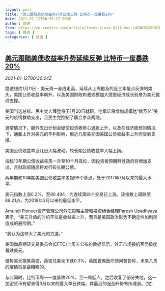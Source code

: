 ```yaml
---
layout: post
title: "美元跟随美债收益率升势延续反弹 比特币一度暴跌20%"
date: 2021-01-12T00:55:17.000Z
author: 路透
from: https://cn.reuters.com/article/forex-close-0111-mon-idCNKBS29H01M
tags: [ 路透 ]
categories: [ 路透 ]
---
```

<!--1610412917000-->
[美元跟随美债收益率升势延续反弹 比特币一度暴跌20%](https://cn.reuters.com/article/forex-close-0111-mon-idCNKBS29H01M)
------

<div>
<div><i>2021-01-12T00:30:24Z</i></div><p>路透纽约1月11日 - 美元周一全线走高，延续从上周触及的近三年低点反弹的势头，美国公债收益率飙升，以及美国财政刺激规模加大提振经济成长前景为美元提供支撑。</p><p>美国当选总统、民主党人拜登将于1月20日就职，他承诺将增加规模达“数万亿”美元的疫情救助支出，且民主党控制了国会参众两院。</p><p>通常情况下，额外支出计划会促使投资者担心通胀上升，以及在经济疲弱的情况下，通胀上升对美元的不利影响，但近几周美元因美国公债收益率上升而受到支撑。</p><p>美国公债收益率近几日大幅波动，较长期公债收益率大幅上扬。</p><p>指标10年期公债收益率周一升至10个月高位，因投资者预期拜登政府将增加支出，且财政部随后将发行较长期公债。</p><p>两年期和10年期美国公债收益率差报99个基点，处于2017年7月以来的最大水平。</p><p>美元指数上涨0.2%，至90.494，为连续第四个交易日上涨。该指数上周跌至89.21点，为2018年3月以来的最低水平。</p><p>Amundi Pioneer资产管理公司外汇策略主管和投资组合经理Paresh Upadhyaya表示，“美元升值的时机不仅是收益率上升，而且是美国政治形势不确定性加剧所造成的避险期。”</p><p>“我认为这夸大了美元的力道。”</p><p>美国商品期货交易委员会(CFTC)上周五公布的数据显示，外汇市场投机客仍极度看跌美元。</p><p>强势美元拖累英镑，英镑兑美元下跌0.3%，英国首席医疗顾问警告称，未来几周的疫情将是最糟糕的。</p><p>与此同时，比特币周一一度暴跌20%，至一周低点，之后收复了部分失地，这一加密货币有望录得3月以来的最大单日跌幅，其最近的强劲升势有所减弱。(完)</p>
</div>
